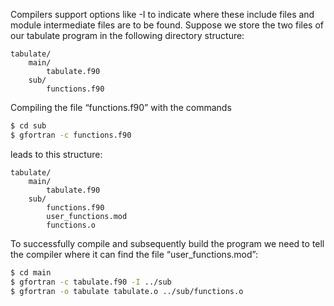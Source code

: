 Compilers support options like -I to indicate where these include files and module intermediate files are to be found. Suppose we store the two files of our tabulate program in the following directory structure:

```
tabulate/
    main/
        tabulate.f90
    sub/
        functions.f90
```
Compiling the file “functions.f90” with the commands
```bash
$ cd sub
$ gfortran -c functions.f90
```
leads to this structure:
```
tabulate/
    main/
        tabulate.f90
    sub/
        functions.f90
        user_functions.mod
        functions.o
```
To successfully compile and subsequently build the program we need to tell the compiler where it can find the file “user_functions.mod”:
```bash
$ cd main
$ gfortran -c tabulate.f90 -I ../sub
$ gfortran -o tabulate tabulate.o ../sub/functions.o
```